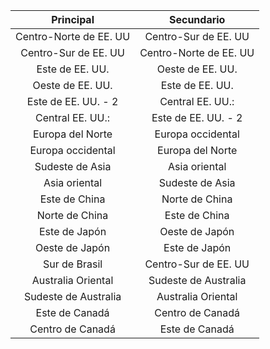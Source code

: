 |Principal |Secundario |
|:-----------------:|:-----------------:|
|Centro-Norte de EE. UU |Centro-Sur de EE. UU |
|Centro-Sur de EE. UU |Centro-Norte de EE. UU |
|Este de EE. UU. |Oeste de EE. UU. |
|Oeste de EE. UU. |Este de EE. UU. |
|Este de EE. UU. - 2 |Central EE. UU.: |
|Central EE. UU.: |Este de EE. UU. - 2 |
|Europa del Norte |Europa occidental |
|Europa occidental |Europa del Norte |
|Sudeste de Asia |Asia oriental |
|Asia oriental |Sudeste de Asia |
|Este de China |Norte de China |
|Norte de China |Este de China |
|Este de Japón |Oeste de Japón |
|Oeste de Japón |Este de Japón |
|Sur de Brasil |Centro-Sur de EE. UU |
|Australia Oriental |Sudeste de Australia|
|Sudeste de Australia|Australia Oriental |
|Este de Canadá |Centro de Canadá |
|Centro de Canadá |Este de Canadá |

<!---HONumber=AcomDC_0525_2016-->